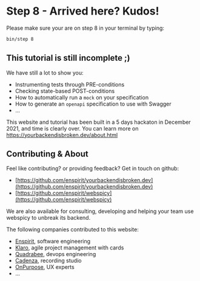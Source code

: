 # Step 8 - Arrived here? Kudos!

Please make sure your are on step 8 in your terminal by typing:

```bash
bin/step 8
```

## This tutorial is still incomplete ;)

We have still a lot to show you:

* Instrumenting tests through PRE-conditions
* Checking state-based POST-conditions
* How to automatically run a `mock` on your specification
* How to generate an `openapi` specification to use with Swagger
* ...

This website and tutorial has been built in a 5 days hackaton in December 2021, and time is clearly over. You can learn more on https://yourbackendisbroken.dev/about.html

## Contributing & About

Feel like contributing? or providing feedback? Get in touch on github:

* [https://github.com/enspirit/yourbackendisbroken.dev](https://github.com/enspirit/yourbackendisbroken.dev)
* [https://github.com/enspirit/webspicy](https://github.com/enspirit/webspicy)

We are also available for consulting, developing and helping your team use webspicy to unbreak its backend.

The following companies contributed to this website:

* [Enspirit](https://enspirit.be), software engineering
* [Klaro](https://klaro.cards), agile project management with cards
* [Quadrabee](https://quadrabee.com/), devops engineering
* [Cadenza](https://www.cadenzastudio.es/), recording studio
* [OnPurpose](https://onpurpose.org/en/), UX experts
* ...

